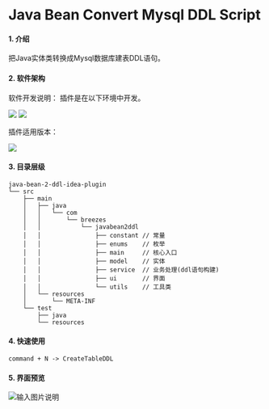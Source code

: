 # Java Bean Convert Mysql DDL Script

#### 1. 介绍
把Java实体类转换成Mysql数据库建表DDL语句。

#### 2. 软件架构
软件开发说明：
插件是在以下环境中开发。

![](https://img.shields.io/badge/JDK-11%20+-green.svg)
![](https://img.shields.io/badge/IDEA%20VERSION-2020.3%20+-yellow.svg)

插件适用版本：     

![](https://img.shields.io/badge/IDEA%20VERSION-2020.3%20+-blue.svg)


#### 3. 目录层级
```text
java-bean-2-ddl-idea-plugin
└── src
    ├── main
    │   ├── java
    │   │   └── com
    │   │       └── breezes
    │   │           └── javabean2ddl
    │   │               ├── constant // 常量
    │   │               ├── enums    // 枚举
    │   │               ├── main     // 核心入口
    │   │               ├── model    // 实体
    │   │               ├── service  // 业务处理(ddl语句构建)
    │   │               ├── ui       // 界面
    │   │               └── utils    // 工具类
    │   └── resources
    │       └── META-INF
    └── test
        ├── java
        └── resources

```

#### 4. 快速使用
`command + N -> CreateTableDDL`

#### 5. 界面预览

![输入图片说明](https://images.gitee.com/uploads/images/2021/0131/030430_f19b08e1_5081865.png "QQ20210131-030413@2x.png")
